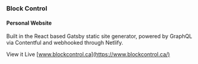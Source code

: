 ### Block Control 

#### Personal Website

Built in the React based Gatsby static site generator, powered by GraphQL via Contentful and webhooked through Netlify.

View it Live
[www.blockcontrol.ca](https://www.blockcontrol.ca/)
